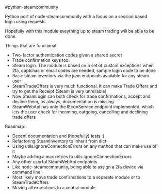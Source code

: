 #python-steamcommunity

Python port of node-steamcommunity with a focus on a session based login using requests

Hopefully with this module eveything up to steam trading will be able to be done.

Things that are functional:
- Two-factor authentication codes given a shared secret
- Trade confirmation keys too.
- Steam login. The module is based on a set of custom exceptions when 2fa, captchas or email codes are needed, sample login code to be done
- Basic steam inventory via the json endpoints available for any steam user
- SteamTradeOffers is very much functional. It can make Trade Offers and try to get the Receipt (Steam is very unreliable)
- Now SteamLogin can both check for trade confirmations, accept and decline them, as always, documentation is missing
- SteamWebApi has only the IEconService endpoint implemented, which lets the user check for incoming, outgoing, cancelling and declining trade offers

Roadmap:
- Decent documentation and (hopefully) tests :)
- Refactoring SteamInventory to Inherit from dict
- Using utils.ignoreConnectionErrors on any method that can make use of it
- Maybe adding a max retries to utils.ignoreConnectionErrors
- Any other userful SteamWebApi endpoints
- Like node-steamcommunity, being able to assign a 2fa device via command line
- Most likely move trade confirmations to a separate module or to SteamTradeOffers
- Moving all exceptions to a central module
